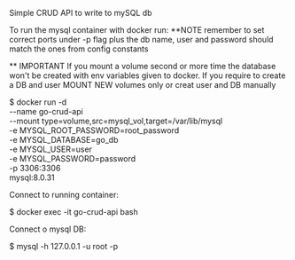 Simple CRUD API to write to mySQL db

To run the mysql container with docker run:
**NOTE
remember to set correct ports under -p flag
plus the db name, user and password should match the ones from config constants

** IMPORTANT
If you mount a volume second or more time the database won't be created with
env variables given to docker. If you require to create a DB and user 
MOUNT NEW volumes only or creat user and DB manually


$ docker run -d \
--name go-crud-api \
--mount type=volume,src=mysql_vol,target=/var/lib/mysql \
-e MYSQL_ROOT_PASSWORD=root_password  \
-e MYSQL_DATABASE=go_db \
-e MYSQL_USER=user \
-e MYSQL_PASSWORD=password  \
-p 3306:3306 \
mysql:8.0.31

Connect to running container:

$ docker exec -it go-crud-api bash

Connect o mysql DB:

$ mysql -h 127.0.0.1 -u root -p

